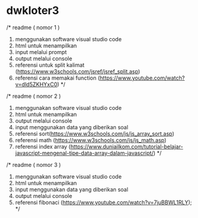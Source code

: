 # dwkloter3

/*
readme ( nomor 1 )
1. menggunakan software visual studio code
2. html untuk menampilkan
3. input melalui prompt
4. output melalui console
5. referensi untuk split kalimat (https://www.w3schools.com/jsref/jsref_split.asp)
6. referensi cara memakai function (https://www.youtube.com/watch?v=dld5ZKHYxC0)
*/

/*
readme ( nomor 2 )
1. menggunakan software visual studio code
2. html untuk menampilkan
3. output melalui console
4. input menggunakan data yang diberikan soal
5. referensi sort(https://www.w3schools.com/js/js_array_sort.asp)
6. referensi math (https://www.w3schools.com/js/js_math.asp)
7. referensi index array (https://www.duniailkom.com/tutorial-belajar-javascript-mengenal-tipe-data-array-dalam-javascript/)
*/

/*
readme ( nomor 3 )
1. menggunakan software visual studio code
2. html untuk menampilkan
3. input menggunakan data yang diberikan soal
4. output melalui console
5. referensi fibonaci (https://www.youtube.com/watch?v=7juBBWL1RLY);
*/
